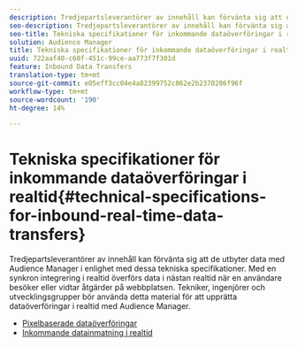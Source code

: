 ```yaml
---
description: Tredjepartsleverantörer av innehåll kan förvänta sig att de utbyter data med Audience Manager i enlighet med dessa tekniska specifikationer. Med en synkron integrering i realtid överförs data i nästan realtid när en användare besöker eller vidtar åtgärder på webbplatsen. Tekniker, ingenjörer och utvecklingsgrupper bör använda detta material för att upprätta dataöverföringar i realtid med Audience Manager.
seo-description: Tredjepartsleverantörer av innehåll kan förvänta sig att de utbyter data med Audience Manager i enlighet med dessa tekniska specifikationer. Med en synkron integrering i realtid överförs data i nästan realtid när en användare besöker eller vidtar åtgärder på webbplatsen. Tekniker, ingenjörer och utvecklingsgrupper bör använda detta material för att upprätta dataöverföringar i realtid med Audience Manager.
seo-title: Tekniska specifikationer för inkommande dataöverföringar i realtid
solution: Audience Manager
title: Tekniska specifikationer för inkommande dataöverföringar i realtid
uuid: 722aaf40-c60f-451c-99ce-aa773f7f301d
feature: Inbound Data Transfers
translation-type: tm+mt
source-git-commit: e05eff3cc04e4a82399752c862e2b2370286f96f
workflow-type: tm+mt
source-wordcount: '190'
ht-degree: 14%

---
```



# Tekniska specifikationer för inkommande dataöverföringar i realtid{#technical-specifications-for-inbound-real-time-data-transfers}

Tredjepartsleverantörer av innehåll kan förvänta sig att de utbyter data med Audience Manager i enlighet med dessa tekniska specifikationer. Med en synkron integrering i realtid överförs data i nästan realtid när en användare besöker eller vidtar åtgärder på webbplatsen. Tekniker, ingenjörer och utvecklingsgrupper bör använda detta material för att upprätta dataöverföringar i realtid med Audience Manager.

<!-- c_rt_realtime_intro.xml -->

* [Pixelbaserade dataöverföringar](/help/using/integration/sending-audience-data/real-time-data-integration/pixel-based-data-transfer.md)
* [Inkommande datainmatning i realtid](/help/using/integration/sending-audience-data/real-time-data-integration/real-time-data-transfer.md)